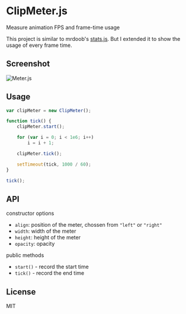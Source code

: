ClipMeter.js
============

Measure animation FPS and frame-time usage

This project is similar to mrdoob's [stats.js](https://github.com/mrdoob/stats.js).
But I extended it to show the usage of every frame time.

## Screenshot

![Meter.js](https://rawgit.com/jarvisniu/ClipMeter.js/master/screenshot.png)

## Usage

```JavaScript
var clipMeter = new ClipMeter();

function tick() {
    clipMeter.start();

    for (var i = 0; i < 1e6; i++)
    	i = i + 1;

    clipMeter.tick();

	setTimeout(tick, 1000 / 60);
}

tick();
```

## API

constructor options

- `align`: position of the meter, chossen from `"left"` or `"right"`
- `width`: width of the meter
- `height`: height of the meter
- `opacity`: opacity

public methods

- `start()` - record the start time
- `tick()` - record the end time

## License

MIT
